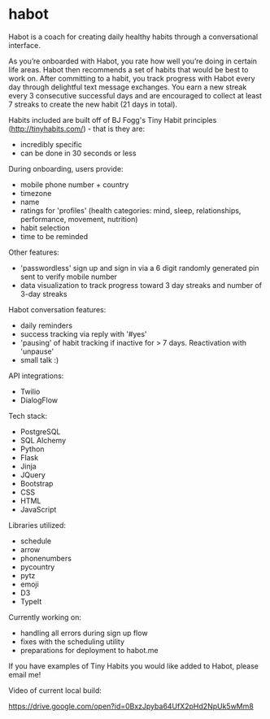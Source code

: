# habot

Habot is a coach for creating daily healthy habits through a conversational interface.

As you’re onboarded with Habot, you rate how well you’re doing in certain life areas. Habot then recommends a set of habits that would be best to work on. After committing to a habit, you track progress with Habot every day through delightful text message exchanges. You earn a new streak every 3 consecutive successful days and are encouraged to collect at least 7 streaks to create the new habit (21 days in total).

Habits included are built off of BJ Fogg's Tiny Habit principles (http://tinyhabits.com/) - that is they are:
- incredibly specific
- can be done in 30 seconds or less

During onboarding, users provide: 
- mobile phone number + country
- timezone
- name
- ratings for 'profiles' (health categories: mind, sleep, relationships, performance, movement, nutrition)
- habit selection
- time to be reminded

Other features: 
- 'passwordless' sign up and sign in via a 6 digit randomly generated pin sent to verify mobile number
- data visualization to track progress toward 3 day streaks and number of 3-day streaks

Habot conversation features:
- daily reminders
- success tracking via reply with '#yes'
- 'pausing' of habit tracking if inactive for > 7 days.  Reactivation with 'unpause'
- small talk :)

API integrations:
- Twilio
- DialogFlow

Tech stack:
- PostgreSQL
- SQL Alchemy
- Python
- Flask
- Jinja
- JQuery
- Bootstrap
- CSS
- HTML
- JavaScript

Libraries utilized:
- schedule
- arrow
- phonenumbers
- pycountry
- pytz
- emoji
- D3
- TypeIt

Currently working on:
- handling all errors during sign up flow
- fixes with the scheduling utility
- preparations for deployment to habot.me

If you have examples of Tiny Habits you would like added to Habot, please email me!

Video of current local build: 

https://drive.google.com/open?id=0BxzJpyba64UfX2pHd2NpUk5wMm8

